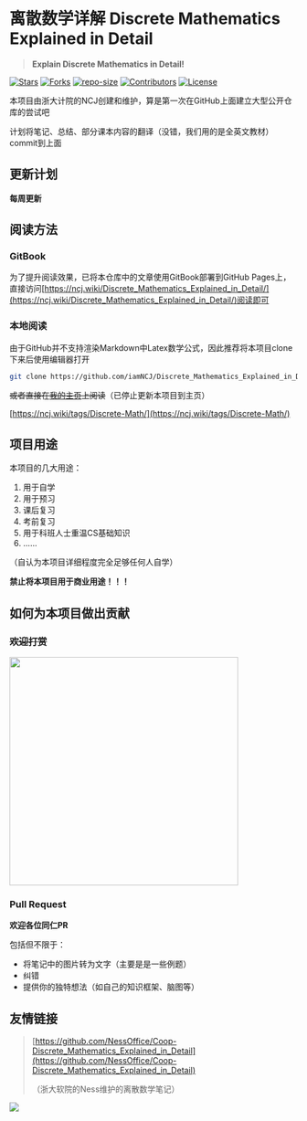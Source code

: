 # 离散数学详解 Discrete Mathematics Explained in Detail

>  **Explain Discrete Mathematics in Detail!**

[![Stars](https://img.shields.io/github/stars/iamNCJ/Discrete_Mathematics_Explained_in_Detail.svg?label=Stars&style=social)](https://github.com/iamNCJ/Discrete_Mathematics_Explained_in_Detail/stargazers)
[![Forks](https://img.shields.io/github/forks/iamNCJ/Discrete_Mathematics_Explained_in_Detail.svg?label=Fork&style=social)](https://github.com/iamNCJ/Discrete_Mathematics_Explained_in_Detail/network/members)
[![repo-size](https://img.shields.io/github/repo-size/iamNCJ/Discrete_Mathematics_Explained_in_Detail.svg)]()
[![Contributors](https://img.shields.io/github/contributors/iamNCJ/Discrete_Mathematics_Explained_in_Detail.svg)](https://github.com/iamNCJ/Discrete_Mathematics_Explained_in_Detail/graphs/contributors)
[![License](https://licensebuttons.net/l/by-nc-sa/4.0/88x31.png)](http://creativecommons.org/licenses/cc-by-nc-nd/3.0/)

本项目由浙大计院的NCJ创建和维护，算是第一次在GitHub上面建立大型公开仓库的尝试吧

计划将笔记、总结、部分课本内容的翻译（没错，我们用的是全英文教材）commit到上面

## 更新计划

**每周更新**

## 阅读方法

### GitBook

为了提升阅读效果，已将本仓库中的文章使用GitBook部署到GitHub Pages上，直接访问[https://ncj.wiki/Discrete_Mathematics_Explained_in_Detail/](https://ncj.wiki/Discrete_Mathematics_Explained_in_Detail/)阅读即可

### 本地阅读

由于GitHub并不支持渲染Markdown中Latex数学公式，因此推荐将本项目clone下来后使用编辑器打开

```bash
git clone https://github.com/iamNCJ/Discrete_Mathematics_Explained_in_Detail.git
```



~~或者直接在[我的主页](ncj.wiki)上阅读~~（已停止更新本项目到主页）

[https://ncj.wiki/tags/Discrete-Math/](https://ncj.wiki/tags/Discrete-Math/)

## 项目用途

本项目的几大用途：

1. 用于自学
2. 用于预习
3. 课后复习
4. 考前复习
5. 用于科班人士重温CS基础知识
6. ……

（自认为本项目详细程度完全足够任何人自学）

**禁止将本项目用于商业用途！！！**

## 如何为本项目做出贡献

### ~~欢迎打赏~~

<img src="https://gitee.com/iamncj/Picture_Bed/raw/master/Money_Tips/Wechat_QR.PNG" width="400" hegiht="400" align=center />

### Pull Request

**欢迎各位同仁PR**

包括但不限于：

- 将笔记中的图片转为文字（主要是是一些例题）
- 纠错
- 提供你的独特想法（如自己的知识框架、脑图等）

## 友情链接

> [https://github.com/NessOffice/Coop-Discrete_Mathematics_Explained_in_Detail](https://github.com/NessOffice/Coop-Discrete_Mathematics_Explained_in_Detail)
>
> （浙大软院的Ness维护的离散数学笔记）

![](img/CC-BY-NC-ND.png)

